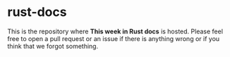 # rust-docs

This is the repository where __This week in Rust docs__ is hosted. Please feel free to open a pull request or an issue if there is anything wrong or if you think that we forgot something.